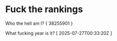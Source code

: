 # Fuck the rankings

Who the hell am I?
{ 38255901 }

What fucking year is it?
[ 2025-07-27T00:33:20Z ]

